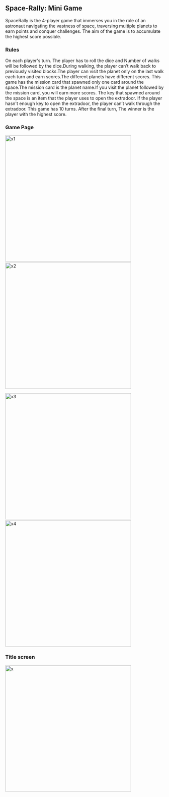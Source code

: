 ## **Space-Rally: Mini Game**

SpaceRally is the 4-player game that immerses you in the role of an astronaut navigating the vastness of space, traversing multiple planets to earn points and conquer challenges. The aim of the game is to accumulate the highest score possible.

### **Rules**
On each player's turn. The player has to roll the dice and
Number of walks will be followed by the dice.During walking, the player can’t walk back to previously visited blocks.The player can visit the planet only on the last walk each turn and earn scores.The different planets have different scores.
This game has the mission card that spawned only one card around the space.The mission card is the planet name.If you visit the planet followed by the mission card, you will earn more scores.
The key that spawned around the space is an item that the player uses to open the extradoor. If the player hasn't enough key to open the extradoor, the player can’t walk through the extradoor.
This game has 10 turns. After the final turn, The winner is the player with the highest score.

### Game Page
<img width="400" alt="x1" src="https://github.com/user-attachments/assets/84402559-1b2f-4077-b178-997297090c8c"/>&nbsp; &nbsp; &nbsp;<img width="400" alt="x2" src="https://github.com/user-attachments/assets/5ceb05d4-198a-4561-bbe3-163954db619e" />


<img width="400" alt="x3" src="https://github.com/user-attachments/assets/3b985cc9-ac2b-4254-889b-f8339f366762" />&nbsp; &nbsp; &nbsp;<img width="400" alt="x4" src="https://github.com/user-attachments/assets/17b741ff-eec9-4914-85ab-1fb2599c588d" />

### Title screen
<img width="400" alt="x" src="https://github.com/user-attachments/assets/0f9f98e8-9e29-4946-a7c1-0832582d2d63" />
